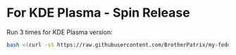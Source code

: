 # For KDE Plasma - Spin Release

Run 3 times for KDE Plasma version:

```bash
bash <(curl -sS https://raw.githubusercontent.com/BrotherPatrix/my-fedora-cooking/main/fedora/41/kde-plasma/setup.sh)
```